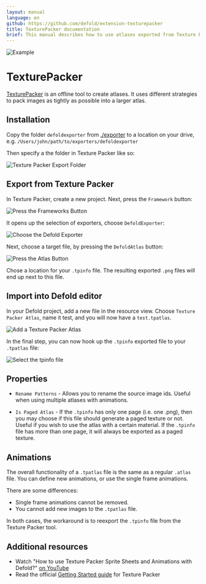 ```yaml
---
layout: manual
language: en
github: https://github.com/defold/extension-texturepacker
title: TexturePacker documentation
brief: This manual describes how to use atlases exported from Texture Packer tool
---
```


![Example](./example1.png)

# TexturePacker

[TexturePacker](https://www.codeandweb.com/texturepacker) is an offline tool to create atlases.
It uses different strategies to pack images as tightly as possible into a larger atlas.

## Installation

Copy the folder `defoldexporter` from [./exporter](https://github.com/defold/extension-texturepacker/tree/main/exporter) to a location on your drive, e.g. `/Users/john/path/to/exporters/defoldexporter`

Then specify a the folder in Texture Packer like so:

![Texture Packer Export Folder](./export-folder.png)

## Export from Texture Packer

In Texture Packer, create a new project.
Next, press the `Framework` button:

![Press the Frameworks Button](./frameworks-bn.png)

It opens up the selection of exporters, choose `DefoldExporter`:

![Choose the Defold Exporter](./frameworks.png)

Next, choose a target file, by pressing the `DefoldAtlas` button:

![Press the Atlas Button](./defoldatlas-bn.png)

Chose a location for your `.tpinfo` file.
The resulting exported `.png` files will end up next to this file.

## Import into Defold editor

In your Defold project, add a new file in the resource view. Choose `Texture Packer Atlas`, name it test, and you will now have a `test.tpatlas`.

![Add a Texture Packer Atlas](./add-atlas-50.png)

In the final step, you can now hook up the `.tpinfo` exported file to your `.tpatlas` file:

![Select the tpinfo file](./choose-tpinfo.png)

## Properties

* `Rename Patterns` - Allows you to rename the source image ids. Useful when using multiple atlases with animations.

* `Is Paged Atlas` - If the `.tpinfo` has only one page (i.e. one .png), then you may choose if this file should generate a paged texture or not. Useful if you wish to use the atlas with a certain material. If the `.tpinfo` file has more than one page, it will always be exported as a paged texture.

## Animations

The overall functionality of a `.tpatlas` file is the same as a regular `.atlas` file.
You can define new animations, or use the single frame animations.

There are some differences:
* Single frame animations cannot be removed.
* You cannot add new images to the `.tpatlas` file.

In both cases, the workaround is to reexport the `.tpinfo` file from the Texture Packer tool.

## Additional resources

* Watch "How to use Texture Packer Sprite Sheets and Animations with Defold?" [on YouTube](https://www.youtube.com/watch?v=vfdyCzndWCM)
* Read the official [Getting Started guide](https://www.codeandweb.com/texturepacker/documentation) for Texture Packer

